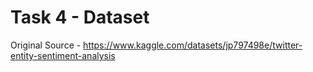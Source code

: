 # Task 4 - Dataset

Original Source - https://www.kaggle.com/datasets/jp797498e/twitter-entity-sentiment-analysis
